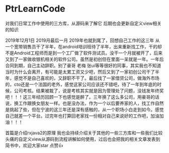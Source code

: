 # PtrLearnCode
对我们日常工作中使用的三方库，从源码来了解它 后期也会更新自定义view相关的知识

2019年12月1日  2019月最后一月 2019年也就到尾了，回想自己工作的这三年 从一个宽带销售员干了半年，在android培训班待了半年，出来重新找工作，干的却不是Android工程师而是到一个工厂做了软件测试员。没干一个月就被开了，后来又到了一家做收银机相关的软件公司。虽然是初创但在里面一呆就是一年。一年后合同到期，自己主动辞职。别了豪哥 老梅  张ui等等很好的同事，其实我也不知道当时为什么会离开，有可能是太累工资又少吧，然后又到了一家初创公司干了半年，感觉不是自己喜欢的，又辞职不干了。最后找了一家借贷公司，做海外市场的，cto还是一个法国的老外，感觉这家公司应该还不错吧，待了一年到年底的时候，公司考核。结果被裁了，说是考核其实就是因为管理处了问题，没钱发年终奖吧！！！这三年经历回顾一下也感觉是醉了。三年换了这么多公司，用豪哥的话说，换工作跟换女朋友一样。也是没办法，作为一个以后要养家的人，找工作自然是挑起了些，但在宁波的这三年还是深有感触的，从一个职场小白走到如今。感觉自己就差一个平台。过完年也打算回老家找一份相对自己来说好的工作吧，加油加油！！！

首篇是介绍rxjava2的原理 我也会持续介绍关于其他的一些三方库和一些我们比较头痛的自定义view从源码到流程讲解如何使用，过后也会把我的相关文章发表到简书中，欢迎大家star 点赞👍
